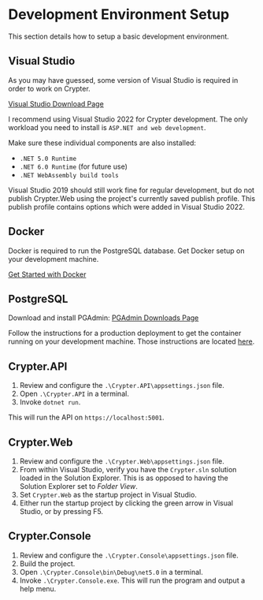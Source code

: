 # Development Environment Setup

This section details how to setup a basic development environment.

## Visual Studio

As you may have guessed, some version of Visual Studio is required in order to work on Crypter.

[Visual Studio Download Page](https://visualstudio.microsoft.com/)

I recommend using Visual Studio 2022 for Crypter development.
The only workload you need to install is `ASP.NET and web development`.

Make sure these individual components are also installed:
* `.NET 5.0 Runtime`
* `.NET 6.0 Runtime` (for future use)
* `.NET WebAssembly build tools`

Visual Studio 2019 should still work fine for regular development, but do not publish Crypter.Web using the project's currently saved publish profile.
This publish profile contains options which were added in Visual Studio 2022.


## Docker

Docker is required to run the PostgreSQL database. Get Docker setup on your development machine.

[Get Started with Docker](https://www.docker.com/get-started)

## PostgreSQL

Download and install PGAdmin: [PGAdmin Downloads Page](https://www.pgadmin.org/download/)

Follow the instructions for a production deployment to get the container running on your development machine.
Those instructions are located [here](../Production/Deployment/PostgreSQL.md).

## Crypter.API

1. Review and configure the `.\Crypter.API\appsettings.json` file.
2. Open `.\Crypter.API` in a terminal.
3. Invoke `dotnet run`.

This will run the API on `https://localhost:5001`.

## Crypter.Web

1. Review and configure the `.\Crypter.Web\appsettings.json` file.
2. From within Visual Studio, verify you have the `Crypter.sln` solution loaded in the Solution Explorer. This is as opposed to having the Solution Explorer set to *Folder View*.
3. Set `Crypter.Web` as the startup project in Visual Studio.
4. Either run the startup project by clicking the green arrow in Visual Studio, or by pressing F5.

## Crypter.Console

1. Review and configure the `.\Crypter.Console\appsettings.json` file.
2. Build the project.
3. Open `.\Crypter.Console\bin\Debug\net5.0` in a terminal.
4. Invoke `.\Crypter.Console.exe`. This will run the program and output a help menu.
